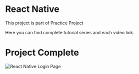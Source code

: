 # React Native 

This project is part of Practice Project

Here you can find complete tutorial series and each video link.


# Project Complete

![React Native Login Page ]("https://github.com/Siddhartha-Mukherjee/reactnative-practice/blob/master/assets/image_2021_02_15T21_25_03_511Z.png")